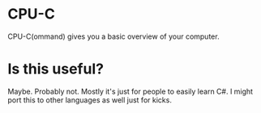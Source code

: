 # CPU-C
CPU-C(ommand) gives you a basic overview of your computer.

# Is this useful? 
Maybe. Probably not. Mostly it's just for people to easily learn C#. I might port this to other languages as well just for kicks.
